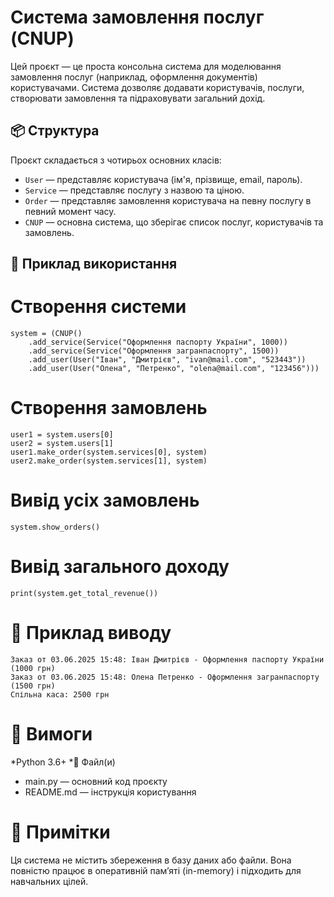 # Система замовлення послуг (CNUP)

Цей проєкт — це проста консольна система для моделювання замовлення послуг (наприклад, оформлення документів) користувачами. Система дозволяє додавати користувачів, послуги, створювати замовлення та підраховувати загальний дохід.

## 📦 Структура

Проєкт складається з чотирьох основних класів:

- `User` — представляє користувача (ім'я, прізвище, email, пароль).
- `Service` — представляє послугу з назвою та ціною.
- `Order` — представляє замовлення користувача на певну послугу в певний момент часу.
- `CNUP` — основна система, що зберігає список послуг, користувачів та замовлень.

## 🚀 Приклад використання
# Створення системи
    system = (CNUP()
        .add_service(Service("Оформлення паспорту України", 1000))
        .add_service(Service("Оформлення загранпаспорту", 1500))
        .add_user(User("Іван", "Дмитрієв", "ivan@mail.com", "523443"))
        .add_user(User("Олена", "Петренко", "olena@mail.com", "123456")))

# Створення замовлень
    user1 = system.users[0]
    user2 = system.users[1]
    user1.make_order(system.services[0], system)
    user2.make_order(system.services[1], system)

# Вивід усіх замовлень
    system.show_orders()

# Вивід загального доходу
    print(system.get_total_revenue())
# 🧾 Приклад виводу
    Заказ от 03.06.2025 15:48: Іван Дмитрієв - Оформлення паспорту України (1000 грн)
    Заказ от 03.06.2025 15:48: Олена Петренко - Оформлення загранпаспорту (1500 грн)
    Спільна каса: 2500 грн

# 🔧 Вимоги

*Python 3.6+
*📁 Файл(и)

* main.py — основний код проєкту
* README.md — інструкція користування
# 📌 Примітки

Ця система не містить збереження в базу даних або файли. Вона повністю працює в оперативній пам’яті (in-memory) і підходить для навчальних цілей.








